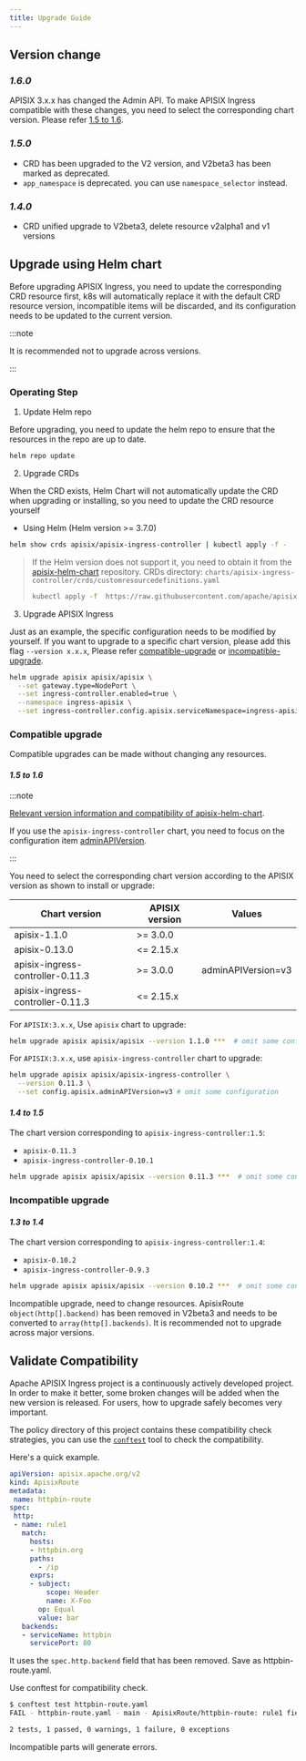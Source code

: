 ```yaml
---
title: Upgrade Guide
---
```


<!--
#
# Licensed to the Apache Software Foundation (ASF) under one or more
# contributor license agreements.  See the NOTICE file distributed with
# this work for additional information regarding copyright ownership.
# The ASF licenses this file to You under the Apache License, Version 2.0
# (the "License"); you may not use this file except in compliance with
# the License.  You may obtain a copy of the License at
#
#     http://www.apache.org/licenses/LICENSE-2.0
#
# Unless required by applicable law or agreed to in writing, software
# distributed under the License is distributed on an "AS IS" BASIS,
# WITHOUT WARRANTIES OR CONDITIONS OF ANY KIND, either express or implied.
# See the License for the specific language governing permissions and
# limitations under the License.
#
-->

## Version change

### ***1.6.0***

APISIX 3.x.x has changed the Admin API. To make APISIX Ingress compatible with these changes, you need to select the corresponding chart version. Please refer [1.5 to 1.6](#15-to-16).

### ***1.5.0***

- CRD has been upgraded to the V2 version, and V2beta3 has been marked as deprecated.
- `app_namespace` is deprecated. you can use `namespace_selector` instead.

### ***1.4.0***

- CRD unified upgrade to V2beta3, delete resource v2alpha1 and v1 versions

## Upgrade using Helm chart

Before upgrading APISIX Ingress, you need to update the corresponding CRD resource first, k8s will automatically replace it with the default CRD resource version, incompatible items will be discarded, and its configuration needs to be updated to the current version.

:::note

It is recommended not to upgrade across versions.

:::

### Operating Step

1. Update Helm repo

Before upgrading, you need to update the helm repo to ensure that the resources in the repo are up to date.

```sh
helm repo update
```

2. Upgrade CRDs

When the CRD exists, Helm Chart will not automatically update the CRD when upgrading or installing, so you need to update the CRD resource yourself

- Using Helm (Helm version >= 3.7.0)

```sh
helm show crds apisix/apisix-ingress-controller | kubectl apply -f -
```

> If the Helm version does not support it, you need to obtain it from the [apisix-helm-chart](https://github.com/apache/apisix-helm-chart) repository.
> CRDs directory: `charts/apisix-ingress-controller/crds/customresourcedefinitions.yaml`
>
> ```sh
> kubectl apply -f  https://raw.githubusercontent.com/apache/apisix-helm-chart/apisix-1.1.0/charts/apisix-ingress-controller/crds/customresourcedefinitions.yaml
> ```

3. Upgrade APISIX Ingress

Just as an example, the specific configuration needs to be modified by yourself. If you want to upgrade to a specific chart version, please add this flag `--version x.x.x`, Please refer [compatible-upgrade](#compatible-upgrade) or [incompatible-upgrade](#incompatible-upgrade).

```sh
helm upgrade apisix apisix/apisix \
  --set gateway.type=NodePort \
  --set ingress-controller.enabled=true \
  --namespace ingress-apisix \
  --set ingress-controller.config.apisix.serviceNamespace=ingress-apisix
```

### Compatible upgrade

Compatible upgrades can be made without changing any resources.

#### ***1.5 to 1.6***

:::note

[Relevant version information and compatibility of apisix-helm-chart](https://github.com/apache/apisix-helm-chart#compatibility-matrix).

If you use the `apisix-ingress-controller` chart, you need to focus on the configuration item  [adminAPIVersion](https://github.com/apache/apisix-helm-chart/blob/apisix-ingress-controller-0.11.3/charts/apisix-ingress-controller/values.yaml#L134).

:::

You need to select the corresponding chart version according to the APISIX version as shown to install or upgrade:

|Chart version| APISIX version | Values |
|--| ---|--|
|apisix-1.1.0| >= 3.0.0 | |
|apisix-0.13.0| <= 2.15.x | |
|apisix-ingress-controller-0.11.3| >= 3.0.0| adminAPIVersion=v3 |
|apisix-ingress-controller-0.11.3| <= 2.15.x| |

For `APISIX:3.x.x`, Use `apisix` chart to upgrade:

```sh
helm upgrade apisix apisix/apisix --version 1.1.0 ***  # omit some configuration
```

For `APISIX:3.x.x`, use `apisix-ingress-controller` chart to upgrade:

```sh
helm upgrade apisix apisix/apisix-ingress-controller \
  --version 0.11.3 \
  --set config.apisix.adminAPIVersion=v3 # omit some configuration
```

#### ***1.4 to 1.5***

The chart version corresponding to `apisix-ingress-controller:1.5`:

* `apisix-0.11.3`
* `apisix-ingress-controller-0.10.1`

```sh
helm upgrade apisix apisix/apisix --version 0.11.3 ***  # omit some configuration
```

### Incompatible upgrade

#### ***1.3 to 1.4***

The chart version corresponding to `apisix-ingress-controller:1.4`:

* `apisix-0.10.2`
* `apisix-ingress-controller-0.9.3`

```sh
helm upgrade apisix apisix/apisix --version 0.10.2 ***  # omit some configuration
```

Incompatible upgrade, need to change resources.
ApisixRoute `object(http[].backend)` has been removed in V2beta3 and needs to be converted to `array(http[].backends)`. It is recommended not to upgrade across major versions.

## Validate Compatibility

Apache APISIX Ingress project is a continuously actively developed project.
In order to make it better, some broken changes will be added when the new version is released.
For users, how to upgrade safely becomes very important.

The policy directory of this project contains these compatibility check strategies,
you can use the [`conftest`](https://github.com/open-policy-agent/conftest) tool to check the compatibility.

Here's a quick example.

```yaml
apiVersion: apisix.apache.org/v2
kind: ApisixRoute
metadata:
 name: httpbin-route
spec:
 http:
 - name: rule1
   match:
     hosts:
     - httpbin.org
     paths:
       - /ip
     exprs:
     - subject:
         scope: Header
         name: X-Foo
       op: Equal
       value: bar
   backends:
   - serviceName: httpbin
     servicePort: 80
```

It uses the `spec.http.backend` field that has been removed.
Save as httpbin-route.yaml.

Use conftest for compatibility check.

```bash
$ conftest test httpbin-route.yaml
FAIL - httpbin-route.yaml - main - ApisixRoute/httpbin-route: rule1 field http.backend has been removed, use http.backends instead.

2 tests, 1 passed, 0 warnings, 1 failure, 0 exceptions
```

Incompatible parts will generate errors.

